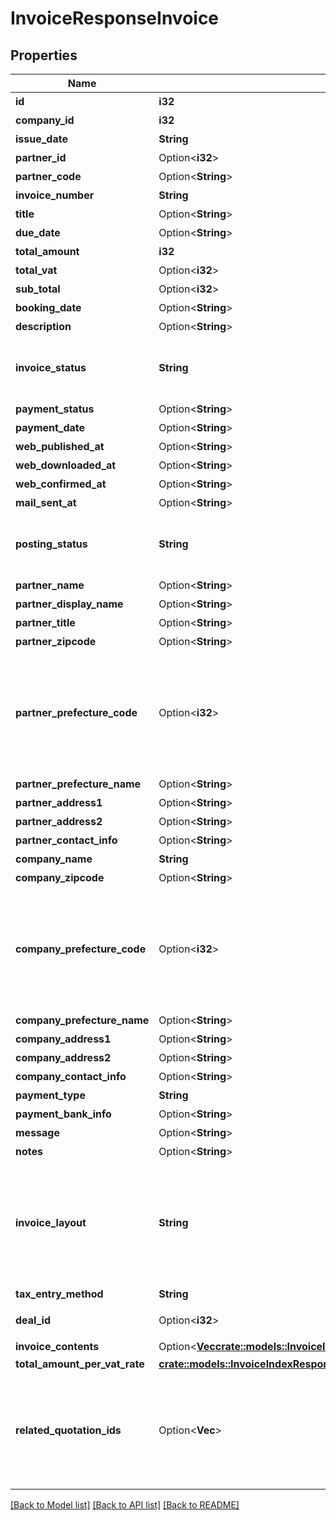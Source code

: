 # InvoiceResponseInvoice

## Properties

Name | Type | Description | Notes
------------ | ------------- | ------------- | -------------
**id** | **i32** | 請求書ID | 
**company_id** | **i32** | 事業所ID | 
**issue_date** | **String** | 請求日 (yyyy-mm-dd) | 
**partner_id** | Option<**i32**> | 取引先ID | 
**partner_code** | Option<**String**> | 取引先コード | [optional]
**invoice_number** | **String** | 請求書番号 | 
**title** | Option<**String**> | タイトル | [optional]
**due_date** | Option<**String**> | 期日 (yyyy-mm-dd) | [optional]
**total_amount** | **i32** | 合計金額 | 
**total_vat** | Option<**i32**> | 消費税 | [optional]
**sub_total** | Option<**i32**> | 小計 | [optional]
**booking_date** | Option<**String**> | 売上計上日 | [optional]
**description** | Option<**String**> | 概要 | [optional]
**invoice_status** | **String** | 請求書ステータス  (draft: 下書き, applying: 申請中, remanded: 差し戻し, rejected: 却下, approved: 承認済み, submitted: 送付済み, unsubmitted: 請求書の承認フローが無効の場合のみ、unsubmitted（送付待ち）の値をとります) | 
**payment_status** | Option<**String**> | 入金ステータス  (unsettled: 入金待ち, settled: 入金済み) | [optional]
**payment_date** | Option<**String**> | 入金日 | [optional]
**web_published_at** | Option<**String**> | Web共有日時(最新) | [optional]
**web_downloaded_at** | Option<**String**> | Web共有ダウンロード日時(最新) | [optional]
**web_confirmed_at** | Option<**String**> | Web共有取引先確認日時(最新) | [optional]
**mail_sent_at** | Option<**String**> | メール送信日時(最新) | [optional]
**posting_status** | **String** | 郵送ステータス(unrequested: リクエスト前, preview_registered: プレビュー登録, preview_failed: プレビュー登録失敗, ordered: 注文中, order_failed: 注文失敗, printing: 印刷中, canceled: キャンセル, posted: 投函済み) | 
**partner_name** | Option<**String**> | 取引先名 | [optional]
**partner_display_name** | Option<**String**> | 請求書に表示する取引先名 | [optional]
**partner_title** | Option<**String**> | 敬称（御中、様、(空白)の3つから選択） | [optional]
**partner_zipcode** | Option<**String**> | 郵便番号 | [optional]
**partner_prefecture_code** | Option<**i32**> | 都道府県コード（-1: 設定しない、0:北海道、1:青森、2:岩手、3:宮城、4:秋田、5:山形、6:福島、7:茨城、8:栃木、9:群馬、10:埼玉、11:千葉、12:東京、13:神奈川、14:新潟、15:富山、16:石川、17:福井、18:山梨、19:長野、20:岐阜、21:静岡、22:愛知、23:三重、24:滋賀、25:京都、26:大阪、27:兵庫、28:奈良、29:和歌山、30:鳥取、31:島根、32:岡山、33:広島、34:山口、35:徳島、36:香川、37:愛媛、38:高知、39:福岡、40:佐賀、41:長崎、42:熊本、43:大分、44:宮崎、45:鹿児島、46:沖縄 | [optional]
**partner_prefecture_name** | Option<**String**> | 都道府県 | [optional]
**partner_address1** | Option<**String**> | 市区町村・番地 | [optional]
**partner_address2** | Option<**String**> | 建物名・部屋番号など | [optional]
**partner_contact_info** | Option<**String**> | 取引先担当者名 | [optional]
**company_name** | **String** | 事業所名 | 
**company_zipcode** | Option<**String**> | 郵便番号 | [optional]
**company_prefecture_code** | Option<**i32**> | 都道府県コード（-1: 設定しない、0:北海道、1:青森、2:岩手、3:宮城、4:秋田、5:山形、6:福島、7:茨城、8:栃木、9:群馬、10:埼玉、11:千葉、12:東京、13:神奈川、14:新潟、15:富山、16:石川、17:福井、18:山梨、19:長野、20:岐阜、21:静岡、22:愛知、23:三重、24:滋賀、25:京都、26:大阪、27:兵庫、28:奈良、29:和歌山、30:鳥取、31:島根、32:岡山、33:広島、34:山口、35:徳島、36:香川、37:愛媛、38:高知、39:福岡、40:佐賀、41:長崎、42:熊本、43:大分、44:宮崎、45:鹿児島、46:沖縄 | [optional]
**company_prefecture_name** | Option<**String**> | 都道府県 | [optional]
**company_address1** | Option<**String**> | 市区町村・番地 | [optional]
**company_address2** | Option<**String**> | 建物名・部屋番号など | [optional]
**company_contact_info** | Option<**String**> | 事業所担当者名 | [optional]
**payment_type** | **String** | 支払方法 (振込: transfer, 引き落とし: direct_debit) | 
**payment_bank_info** | Option<**String**> | 支払口座 | [optional]
**message** | Option<**String**> | メッセージ | [optional]
**notes** | Option<**String**> | 備考 | [optional]
**invoice_layout** | **String** | 請求書レイアウト * `default_classic` - レイアウト１/クラシック (デフォルト)  * `standard_classic` - レイアウト２/クラシック  * `envelope_classic` - 封筒１/クラシック  * `carried_forward_standard_classic` - レイアウト３（繰越金額欄あり）/クラシック  * `carried_forward_envelope_classic` - 封筒２（繰越金額欄あり）/クラシック  * `default_modern` - レイアウト１/モダン  * `standard_modern` - レイアウト２/モダン  * `envelope_modern` - 封筒/モダン | 
**tax_entry_method** | **String** | 請求書の消費税計算方法(inclusive: 内税, exclusive: 外税) | 
**deal_id** | Option<**i32**> | 取引ID (invoice_statusがsubmitted, unsubmittedの時IDが表示されます) | [optional]
**invoice_contents** | Option<[**Vec<crate::models::InvoiceIndexResponseInvoicesInnerInvoiceContentsInner>**](invoiceIndexResponse_invoices_inner_invoice_contents_inner.md)> | 請求内容 | [optional]
**total_amount_per_vat_rate** | [**crate::models::InvoiceIndexResponseInvoicesInnerTotalAmountPerVatRate**](invoiceIndexResponse_invoices_inner_total_amount_per_vat_rate.md) |  | 
**related_quotation_ids** | Option<**Vec<i32>**> | 関連する見積書ID(配列)<br> 下記で作成したものが該当します。  <a href=\"https://support.freee.co.jp/hc/ja/articles/203318410#1-2\" target=\"_blank\">見積書・納品書を納品書・請求書に変換する</a><br> <a href=\"https://support.freee.co.jp/hc/ja/articles/209076226\" target=\"_blank\">複数の見積書・納品書から合算請求書を作成する</a><br>  | [optional]

[[Back to Model list]](../README.md#documentation-for-models) [[Back to API list]](../README.md#documentation-for-api-endpoints) [[Back to README]](../README.md)


